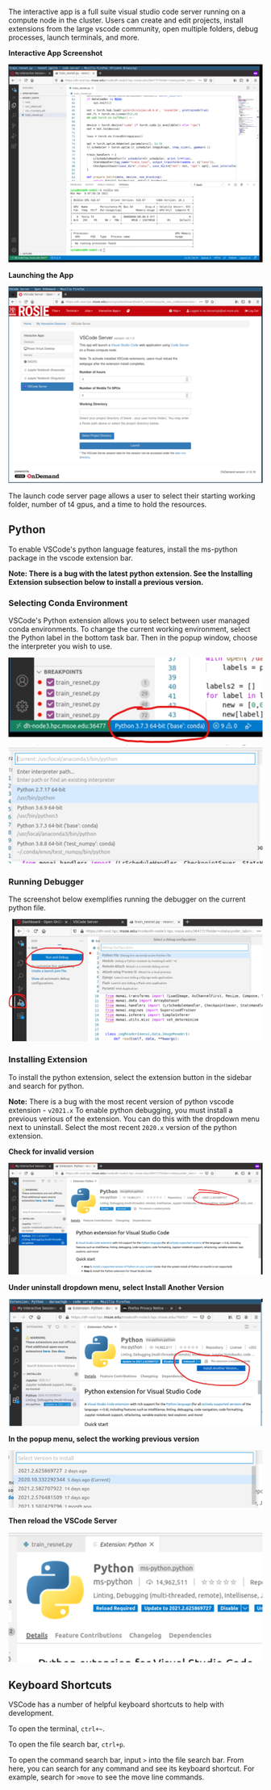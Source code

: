 The interactive app is a full suite visual studio code server running on a compute node in the cluster. Users can create and edit projects, install extensions from the large vscode community, open multiple folders, debug processes, launch terminals, and more.

**Interactive App Screenshot**

![Example](../_images/code_example.png)

**Launching the App**

![Interactive App](../_images/code_form.png)

The launch code server page allows a user to select their starting working folder, number of t4 gpus, and a time to hold the resources.

## Python

To enable VSCode's python language features, install the ms-python package in the vscode extension bar.

**Note: There is a bug with the latest python extension. See the Installing Extension subsection below to install a previous version.**

### Selecting Conda Environment

VSCode's Python extension allows you to select between user managed conda environments. To change the current working environment, select the Python label in the bottom task bar. Then in the popup window, choose the interpreter you wish to use.

![Opening Choose](../_images/code_select_python.png)
![Choose Window](../_images/code_view_python.png)

### Running Debugger

The screenshot below exemplifies running the debugger on the current python file.

![RunDebugger](../_images/code_run_debug.png)

### Installing Extension

To install the python extension, select the extension button in the sidebar and search for python.

**Note:** There is a bug with the most recent version of python vscode extension - `v2021.x` To enable python debugging, you must install a previous verious of the extension. You can do this with the dropdown menu next to uninstall. Select the most recent `2020.x` version of the python extension.

**Check for invalid version**

![Version Check](../_images/code_python_wrongversion.png)

**Under uninstall dropdown menu, select Install Another Version**

![Select Right Version](../_images/code_otherversion.png)

**In the popup menu, select the working previous version**

![Preiouvs Version](../_images/code_version.png)

**Then reload the VSCode Server**

![reload](../_images/code_python_reload.png)

## Keyboard Shortcuts

VSCode has a number of helpful keyboard shortcuts to help with development.

To open the terminal, `ctrl+~`.

To open the file search bar, `ctrl+p`.

To open the command search bar, input `>` into the file search bar. From here, you can search for any command and see its keyboard shortcut. For example, search for `>move` to see the move line commands.